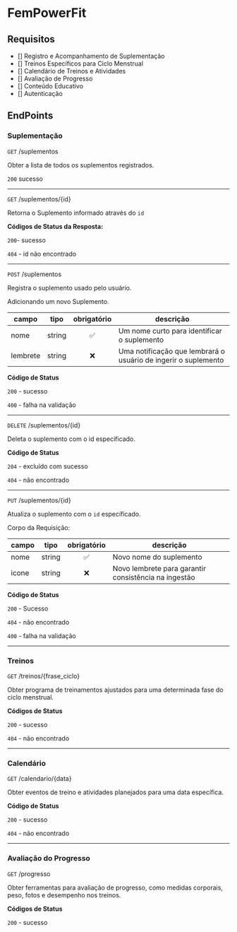 # FemPowerFit

## Requisitos
- [] Registro e Acompanhamento de Suplementação
- [] Treinos Específicos para Ciclo Menstrual
- [] Calendário de Treinos e Atividades
- [] Avaliação de Progresso
- [] Conteúdo Educativo
- [] Autenticação

## EndPoints

### Suplementação

`GET` /suplementos

Obter a lista de todos os suplementos registrados.

`200` sucesso

---

`GET` /suplementos/{id}

Retorna o Suplemento informado através do `id`

**Códigos de Status da Resposta:**

`200`- sucesso

`404` - id não encontrado

---

`POST` /suplementos

Registra o suplemento usado pelo usuário.

Adicionando um novo Suplemento.

| campo | tipo | obrigatório | descrição
|-------|------|:-------------:|-----------
|nome|string|✅|Um nome curto para identificar o suplemento
|lembrete|string|❌| Uma notificação que lembrará o usuário de ingerir o suplemento

**Código de Status**

`200` - sucesso

`400` - falha na validação

---

`DELETE` /suplementos/{id}

Deleta o suplemento com o id especificado.

**Código de Status**

`204` - excluído com sucesso

`404` - não encontrado

---

`PUT` /suplementos/{id}

Atualiza o suplemento com o `id` específicado.

Corpo da Requisição:

| campo | tipo | obrigatório | descrição
|-------|------|:-------------:|-----------
|nome|string|✅|Novo nome do suplemento
|icone|string|❌|Novo lembrete para garantir consistência na ingestão

**Código de Status**

`200` - Sucesso

`404` - não encontrado

`400` - falha na validação

---

### Treinos
 `GET` /treinos/{frase_ciclo}

 Obter programa de treinamentos ajustados para uma determinada fase do ciclo menstrual.

 **Códigos de Status**

 `200` - sucesso
 
 `404` - não encontrado

 ---

 ### Calendário

 `GET` /calendario/{data}

 Obter eventos de treino e atividades planejados para uma data específica.

**Código de Status**

`200` - sucesso

`404` - não encontrado

---

### Avaliação do Progresso

`GET` /progresso

Obter ferramentas para avaliação de progresso, como medidas corporais, peso, fotos e desempenho nos treinos.

**Códigos de Status**

`200` - sucesso
